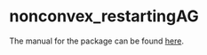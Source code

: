 # nonconvex_restartingAG

The manual for the package can be found [here](/nonconvex_restartingAG/README.md).
